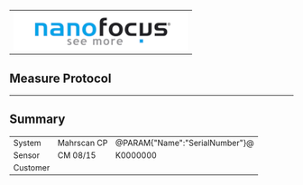 <!--   EvalAlgoName=NFTopoInfo -->
 ||
|-:|
|![](logo.png)|

## Measure Protocol

---
## Summary


||||
|-|-|-|
|System| Mahrscan CP | @PARAM{"Name":"SerialNumber"}@ |
|Sensor| CM 08/15  | K0000000| 
|Customer|||

<span id="output">
</span>




<div id="resultsArea">
</div>


<script>

let table = document.createElement("table");
table.id = "tableResults";

var row = null;
var head = table.insertRow();
head.insertCell().textContent = "Content";
head.insertCell().textContent = "nominal value";
head.insertCell().textContent = "actual value";
head.insertCell().textContent = "status";

 
 
for (i = 0; i < sessionStorage.length; i++) {
  
  x = sessionStorage.key(i);
  
  if(x.includes("Result"))
  {
   var data = JSON.parse(sessionStorage.getItem(x));
   
   
     row = table.insertRow();  // DOM method for creating table rows
    
	 row.insertCell().textContent = (x.split("_"))[0];
     row.insertCell().textContent =  data["nominal"];      
     row.insertCell().textContent =  data["value"];
	 row.insertCell().textContent =  data["status"];
	 
	 console.log(data["timestamp"]);
   
  }
}

// Adding the entire table to the   tag
document.getElementById("resultsArea").appendChild(table);



</script>